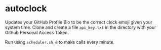 # autoclock

Updates your GitHub Profile Bio to be the correct clock emoji given your system time. Clone and create a file `api_key.txt` in the directory with your Github Personal Access Token. 

Run using `scheduler.sh &` to make calls every minute.
